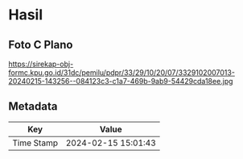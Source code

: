 # Hasil

## Foto C Plano

https://sirekap-obj-formc.kpu.go.id/31dc/pemilu/pdpr/33/29/10/20/07/3329102007013-20240215-143256--084123c3-c1a7-469b-9ab9-54429cda18ee.jpg


## Metadata

| Key        | Value               |
| ---------- | ------------------- |
| Time Stamp | 2024-02-15 15:01:43 |



